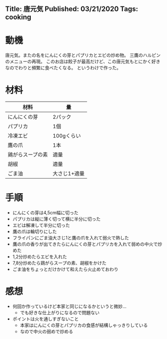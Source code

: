 Title: 唐元気
Published: 03/21/2020
Tags: cooking
---
# 動機
唐元気。またの名をにんにくの芽とパプリカとエビの炒め物。
三鷹のハルピンのメニューの再現。
このお店は餃子が最高だけど、この唐元気もとにかく好きなのでわりと頻繁に食べたくなる。
というわけで作った。

# 材料
|材料|量|
|---|---|
|にんにくの芽|2パック|
|パプリカ|1個|
|冷凍エビ|100gくらい|
|鷹の爪|1本|
|鶏がらスープの素|適量|
|胡椒|適量|
|ごま油|大さじ1+適量|
# 手順
* にんにくの芽は4,5cm幅に切った
* パプリカは縦に薄く切って横に半分に切った
* エビは解凍して半分に切った
* 鷹の爪は輪切りにした
* フライパンにごま油大さじ1と鷹の爪を入れて弱火で熱した
* 鷹の爪の香りが出てきたらにんにくの芽とパプリカを入れて弱めの中火で炒めた
* 1,2分炒めたらエビを入れた
* 7,8分炒めたら鶏がらスープの素、胡椒をかけた
* ごま油をちょっとだけかけて和えたら火止めておわり
# 感想
* 何回か作っているけど本家と同じになるかというと微妙…
  * でも好きな仕上がりになるので問題ない
* ポイントは火を通しすぎないこと
  * 本家はにんにくの芽とパプリカの食感が結構しゃっきりしている
  * なので中火の弱めで炒める
